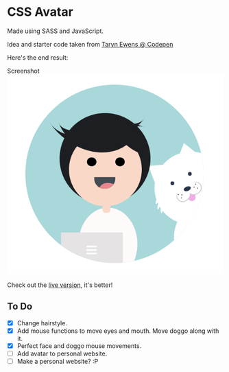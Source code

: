 # CSS Avatar

Made using SASS and JavaScript.

Idea and starter code taken from [Taryn Ewens @ Codepen](https://codepen.io/tarynewens/pen/GXXYYX)

Here's the end result:

Screenshot
![Avatar](assets/CSS-Avatar-new.png)

Check out the [live version](https://sydrawat.github.io/CSS-Avatar/), it's better!
## To Do

- [x] Change hairstyle.
- [x] Add mouse functions to move eyes and mouth. Move doggo along with it.
- [x] Perfect face and doggo mouse movements.
- [ ] Add avatar to personal website.
- [ ] Make a personal website? :P
